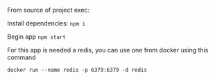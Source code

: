From source of project exec:

Install dependencies:
`npm i`

Begin app
`npm start`

For this app is needed a redis, you can use one from docker using this command

`docker run --name redis -p 6379:6379 -d redis`